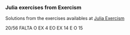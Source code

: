 ### Julia exercises from Exercism

Solutions from the exercises availables at <a href = "https://exercism.org/tracks/julia/exercises"> Julia Exercism </a>

20/56
FALTA O EX 4 EO EX 14 E O 15
